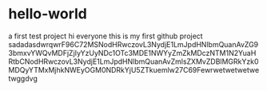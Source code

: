 # hello-world
a first test project
hi everyone 
this is my first github project
 sadadasdwrqwrF96C72MSNodHRwczovL3NydjE1LmJpdHNlbmQuanAvZG93bmxvYWQvMDFjZjIyYzUyNDc1OTc3MDE1NWYyZmZkMDczNTM1N2YuaHRtbCNodHRwczovL3NydjE1LmJpdHNlbmQuanAvZmlsZXMvZDBlMGRkYzk0MDQyYTMxMjhkNWEyOGM0NDRkYjU5ZTkuemlw27C69Fewrwetwetwetwetwggdvg
